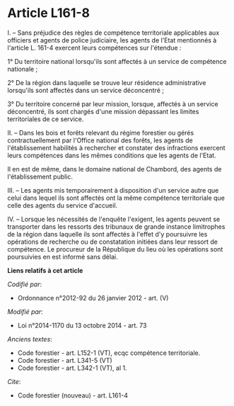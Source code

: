# Article L161-8

I. – Sans préjudice des règles de compétence territoriale applicables aux officiers et agents de police judiciaire, les
agents de l'Etat mentionnés à l'article L. 161-4 exercent leurs compétences sur l'étendue :

1° Du territoire national lorsqu'ils sont affectés à un service de compétence nationale ;

2° De la région dans laquelle se trouve leur résidence administrative lorsqu'ils sont affectés dans un service déconcentré ;

3° Du territoire concerné par leur mission, lorsque, affectés à un service déconcentré, ils sont chargés d'une mission
dépassant les limites territoriales de ce service.

II. – Dans les bois et forêts relevant du régime forestier ou gérés contractuellement par l'Office national des forêts, les
agents de l'établissement habilités à rechercher et constater des infractions exercent leurs compétences dans les mêmes
conditions que les agents de l'Etat.

Il en est de même, dans le domaine national de Chambord, des agents de l'établissement public.

III. – Les agents mis temporairement à disposition d'un service autre que celui dans lequel ils sont affectés ont la même
compétence territoriale que celle des agents du service d'accueil.

IV. – Lorsque les nécessités de l'enquête l'exigent, les agents peuvent se transporter dans les ressorts des tribunaux de
grande instance limitrophes de la région dans laquelle ils sont affectés à l'effet d'y poursuivre les opérations de recherche
ou de constatation initiées dans leur ressort de compétence. Le procureur de la République du lieu où les opérations sont
poursuivies en est informé sans délai.

**Liens relatifs à cet article**

_Codifié par_:

  - Ordonnance n°2012-92 du 26 janvier 2012 - art. (V)

_Modifié par_:

  - Loi n°2014-1170 du 13 octobre 2014 - art. 73

_Anciens textes_:

  - Code forestier - art. L152-1 (VT), ecqc compétence territoriale.
  - Code forestier - art. L341-5 (VT)
  - Code forestier - art. L342-1 (VT), al 1.

_Cite_:

  - Code forestier (nouveau) - art. L161-4
